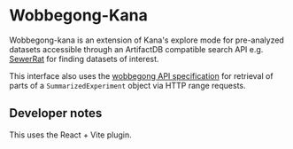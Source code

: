 # Wobbegong-Kana

Wobbegong-kana is an extension of Kana's explore mode for pre-analyzed datasets accessible through an ArtifactDB compatible search API e.g. [SewerRat](https://github.com/ArtifactDB/SewerRat) for finding datasets of interest.

This interface also uses the [wobbegong API specification](https://github.com/kanaverse/wobbegong-R) for retrieval of parts of a `SummarizedExperiment` object via HTTP range requests.

## Developer notes

This uses the React + Vite plugin.

